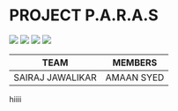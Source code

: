 # PROJECT P.A.R.A.S

<a href='https://tbssciencesociety.github.io/project-paras'><img src="https://img.shields.io/badge/PROJECT-P.A.R.A.S-9cf.svg?logo=probot"></a>
<a href=''><img src="https://img.shields.io/badge/Raspberry-Pi-red.svg?logo=raspberrypi"></a>
<a href='https://www.python.org/'><img src="https://img.shields.io/badge/Python-3-blue.svg?style=flat&logo=python"></a>
<a href='LICENSE'><img src="https://img.shields.io/badge/License-MIT-brightgreen.svg"></a>


| TEAM | MEMBERS |
|--------------|--------------|
| SAIRAJ JAWALIKAR | AMAAN SYED |

hiiii

